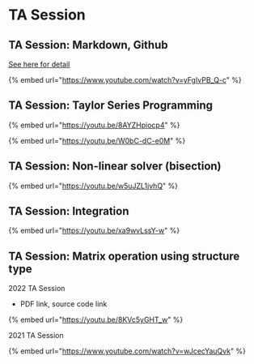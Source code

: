 # TA Session

## TA Session: Markdown, Github

[See here for detail](tutorial-markdown-github.md)

{% embed url="https://www.youtube.com/watch?v=yFgIvPB_Q-c" %}

## TA Session: Taylor Series Programming

{% embed url="https://youtu.be/8AYZHpiocp4" %}

{% embed url="https://youtu.be/W0bC-dC-e0M" %}

## TA Session: Non-linear solver (bisection)

{% embed url="https://youtu.be/w5uJZL1jvhQ" %}

## TA Session: Integration

{% embed url="https://youtu.be/xa9wvLssY-w" %}

## TA Session: Matrix operation using structure type

2022 TA Session

* PDF link, source code link

{% embed url="https://youtu.be/8KVc5yGHT_w" %}



2021 TA Session

{% embed url="https://www.youtube.com/watch?v=wJcecYauQvk" %}
